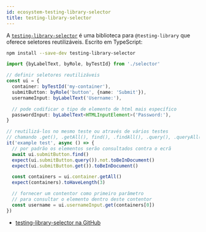 ```yaml
---
id: ecosystem-testing-library-selector
title: testing-library-selector
---
```


A [`testing-library-selector`][gh] é uma biblioteca para `@testing-library` que oferece seletores reutilizáveis. Escrito em TypeScript:

```bash npm2yarn
npm install --save-dev testing-library-selector
```

```typescript
import {byLabelText, byRole, byTestId} from './selector'

// definir seletores reutilizáveis
const ui = {
  container: byTestId('my-container'),
  submitButton: byRole('button', {name: 'Submit'}),
  usernameInput: byLabelText('Username:'),

  // pode codificar o tipo de elemento de html mais específico
  passwordInput: byLabelText<HTMLInputElement>('Password:'),
}

// reutilizá-los no mesmo teste ou através de vários testes
// chamando .get(), .getAll(), find(), .findAll(), .query(), .queryAll()
it('example test', async () => {
  // por padrão os elementos serão consultados contra o ecrã
  await ui.submitButton.find()
  expect(ui.submitButton.query()).not.toBeInDocument()
  expect(ui.submitButton.get()).toBeInDocument()

  const containers = ui.container.getAll()
  expect(containers).toHaveLength(3)

  // fornecer um contentor como primeiro parâmetro
  // para consultar o elemento dentro deste contentor
  const username = ui.usernameInput.get(containers[0])
})
```

- [testing-library-selector na GitHub][gh]

[gh]: https://github.com/domasx2/testing-library-selector

